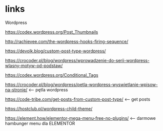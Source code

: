# links

Wordpress

https://codex.wordpress.org/Post_Thumbnails  


http://rachievee.com/the-wordpress-hooks-firing-sequence/


https://devolk.blog/custom-post-type-wordpress/


https://crocoder.pl/blog/wordpress/wprowadzenie-do-serii-wordpress-wlasny-motyw-od-podstaw/


https://codex.wordpress.org/Conditional_Tags


https://crocoder.pl/blog/wordpress/petla-wordpress-wyswietlanie-wpisow-na-stronie/    <-- pętla wordpress

https://code-tribe.com/get-posts-from-custom-post-type/     <-- get posts

https://hostclub.pl/wordpress-child-theme/

https://element.how/elementor-mega-menu-free-no-plugins/   <-- darmowe hambunger menu dla ELEMENTOR
